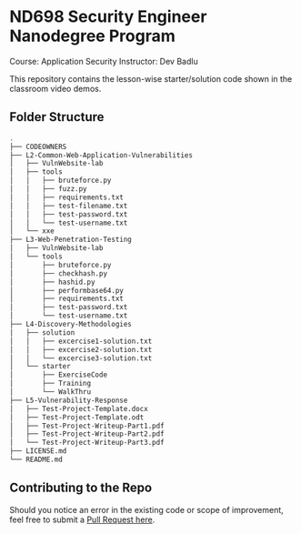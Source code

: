 # ND698 Security Engineer Nanodegree Program
 
Course: Application Security
Instructor: Dev Badlu


This repository contains the lesson-wise starter/solution code shown in the classroom video demos.

## Folder Structure

```bash
.
├── CODEOWNERS
├── L2-Common-Web-Application-Vulnerabilities
│   ├── VulnWebsite-lab
│   ├── tools
│   │   ├── bruteforce.py
│   │   ├── fuzz.py
│   │   ├── requirements.txt
│   │   ├── test-filename.txt
│   │   ├── test-password.txt
│   │   └── test-username.txt
│   └── xxe
├── L3-Web-Penetration-Testing
│   ├── VulnWebsite-lab
│   └── tools
│       ├── bruteforce.py
│       ├── checkhash.py
│       ├── hashid.py
│       ├── performbase64.py
│       ├── requirements.txt
│       ├── test-password.txt
│       └── test-username.txt
├── L4-Discovery-Methodologies
│   ├── solution
│   │   ├── excercise1-solution.txt
│   │   ├── excercise2-solution.txt
│   │   └── excercise3-solution.txt
│   └── starter
│       ├── ExerciseCode
│       ├── Training
│       └── WalkThru
├── L5-Vulnerability-Response
│   ├── Test-Project-Template.docx
│   ├── Test-Project-Template.odt
│   ├── Test-Project-Writeup-Part1.pdf
│   ├── Test-Project-Writeup-Part2.pdf
│   └── Test-Project-Writeup-Part3.pdf
├── LICENSE.md
└── README.md
```

## Contributing to the Repo
Should you notice an error in the existing code or scope of improvement, feel free to submit a [Pull Request here](https://github.com/udacity/nd698-c4-application-security-demo-files/pulls). 